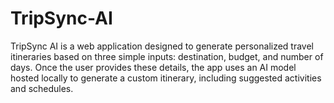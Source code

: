 # TripSync-AI
TripSync AI is a web application designed to generate personalized travel itineraries based on three simple inputs: destination, budget, and number of days. Once the user provides these details, the app uses an AI model hosted locally to generate a custom itinerary, including suggested activities and schedules. 
